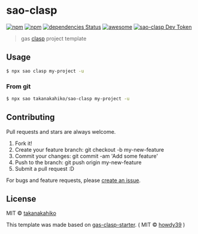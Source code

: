 # sao-clasp

[![npm](https://img.shields.io/npm/v/sao-clasp.svg)](https://www.npmjs.com/package/sao-clasp)
[![npm](https://img.shields.io/npm/dt/sao-clasp.svg)](https://www.npmjs.com/package/sao-clasp)
[![dependencies Status](https://david-dm.org/takanakahiko/sao-clasp/status.svg)](https://david-dm.org/takanakahiko/sao-clasp)
[![awesome](https://camo.githubusercontent.com/13c4e50d88df7178ae1882a203ed57b641674f94/68747470733a2f2f63646e2e7261776769742e636f6d2f73696e647265736f726875732f617765736f6d652f643733303566333864323966656437386661383536353265336136336531353464643865383832392f6d656469612f62616467652e737667)](https://github.com/saojs/awesome-sao)
[![sao-clasp Dev Token](https://badge.devtoken.rocks/sao-clasp)](https://devtoken.rocks/package/sao-clasp)




> gas [clasp](https://github.com/google/clasp) project template

## Usage

```bash
$ npx sao clasp my-project -u
```

### From git

```bash
$ npx sao takanakahiko/sao-clasp my-project -u
```

## Contributing

Pull requests and stars are always welcome.

1. Fork it!
2. Create your feature branch: git checkout -b my-new-feature
3. Commit your changes: git commit -am 'Add some feature'
4. Push to the branch: git push origin my-new-feature
5. Submit a pull request :D

For bugs and feature requests, please [create an issue](https://github.com/takanakahiko/sao-clasp/issues).

## License

MIT &copy; [takanakahiko](https://github.com/takanakahiko)

This template was made based on [gas-clasp-starter](https://github.com/howdy39/gas-clasp-starter).
( MIT &copy; [howdy39](https://github.com/howdy39) )


